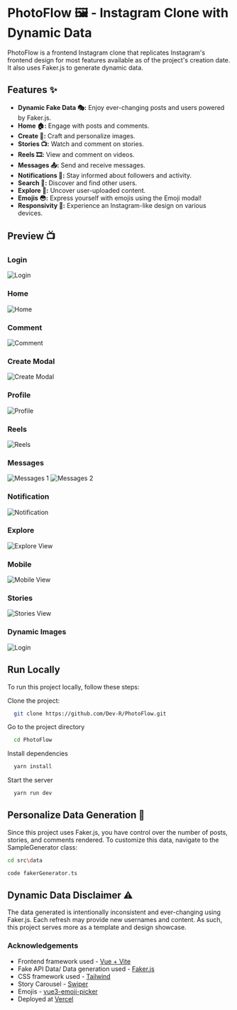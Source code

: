 # PhotoFlow 🖼️ - Instagram Clone with Dynamic Data

PhotoFlow is a frontend Instagram clone that replicates Instagram's frontend design for most features available as of the project's creation date. It also uses Faker.js to generate dynamic data.

## Features ✨

- **Dynamic Fake Data 🎭:** Enjoy ever-changing posts and users powered by Faker.js.
- **Home 🏠:** Engage with posts and comments.
- **Create 📸:** Craft and personalize images.
- **Stories 📺:** Watch and comment on stories.
- **Reels 🎞️:** View and comment on videos.
- **Messages 📤:** Send and receive messages.
- **Notifications 🔔:** Stay informed about followers and activity.
- **Search 🔎:** Discover and find other users.
- **Explore 👀:** Uncover user-uploaded content.
- **Emojis 😳:** Express yourself with emojis using the Emoji modal!
- **Responsivity 💙:** Experience an Instagram-like design on various devices.

## Preview 📺
### Login
![Login](./src/assets/images/Demo/demo-login.png)

### Home
![Home](./src/assets/images/Demo/demo-home.png)

### Comment
![Comment](/src/assets/images/Demo/demo-comment.png)

### Create Modal
![Create Modal](/src/assets/images/Demo/demo-create.png)

### Profile
![Profile](/src/assets/images/Demo/demo-profile.png)

### Reels
![Reels](/src/assets/images/Demo/demo-reels.png)

### Messages
![Messages 1](/src/assets/images/Demo/demo-messages-1.png)
![Messages 2](/src/assets/images/Demo/demo-messages-2.png)

### Notification
![Notification](/src/assets/images/Demo/demo-notification.png)

### Explore
![Explore View](/src/assets/images/Demo/demo-explore.png)

### Mobile
![Mobile View](/src/assets/images/Demo/demo-mobile.png)

### Stories
![Stories View](/src/assets/images/Demo/demo-stories.png)

### Dynamic Images 
![Login](/src/assets/images/Demo/demo-login.gif)


## Run Locally

To run this project locally, follow these steps:

Clone the project:

```bash
  git clone https://github.com/Dev-R/PhotoFlow.git
```

Go to the project directory

```bash
  cd PhotoFlow
```

Install dependencies

```bash
  yarn install
```

Start the server

```bash
  yarn run dev
```


## Personalize Data Generation 🧬
Since this project uses Faker.js, you have control over the number of posts, stories, and comments rendered. To customize this data, navigate to the SampleGenerator class:

``` bash
cd src\data
```
``` bash
code fakerGenerator.ts
```
## Dynamic Data Disclaimer ⚠️
The data generated is intentionally inconsistent and ever-changing using Faker.js. Each refresh may provide new usernames and content. As such, this project serves more as a template and design showcase.

### Acknowledgements

- Frontend framework used - [Vue + Vite](https://vuejs.org/)
- Fake API Data/ Data generation used - [Faker.js](https://github.com/faker-js/faker)
- CSS framework used - [Tailwind](https://tailwindcss.com/)
- Story Carousel - [Swiper](https://github.com/nolimits4web/swiper)
- Emojis - [vue3-emoji-picker](https://github.com/delowardev/vue3-emoji-picker)
- Deployed at [Vercel](https://vercel.com/)

